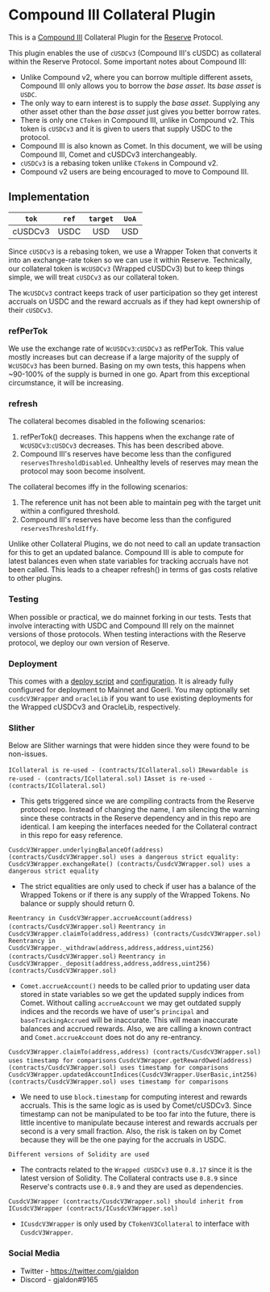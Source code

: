 # Compound III Collateral Plugin

This is a [Compound III](https://docs.compound.finance/) Collateral Plugin for the [Reserve](https://reserve.org/en/) Protocol.

This plugin enables the use of `cUSDCv3` (Compound III's cUSDC) as collateral within the Reserve Protocol. Some important notes about Compound III:

- Unlike Compound v2, where you can borrow multiple different assets, Compound III only allows you to borrow the _base asset_. Its _base asset_ is `USDC`.
- The only way to earn interest is to supply the _base asset_. Supplying any other asset other than the _base asset_ just gives you better borrow rates.
- There is only one `CToken` in Compound III, unlike in Compound v2. This token is `cUSDCv3` and it is given to users that supply USDC to the protocol.
- Compound III is also known as Comet. In this document, we will be using Compound III, Comet and cUSDCv3 interchangeably.
- `cUSDCv3` is a rebasing token unlike `CToken`s in Compound v2.
- Compound v2 users are being encouraged to move to Compound III.

## Implementation

|  `tok`  | `ref` | `target` | `UoA` |
| :-----: | :---: | :------: | :---: |
| cUSDCv3 | USDC  |   USD    |  USD  |

Since `cUSDCv3` is a rebasing token, we use a Wrapper Token that converts it into an exchange-rate token so we can use it within Reserve. Technically, our collateral token is `WcUSDCv3` (Wrapped cUSDCv3) but to keep things simple, we will treat `cUSDCv3` as our collateral token.

The `WcUSDCv3` contract keeps track of user participation so they get interest accruals on USDC and the reward accruals as if they had kept ownership of their `cUSDCv3`.

### refPerTok

We use the exchange rate of `WcUSDCv3`:`cUSDCv3` as refPerTok. This value mostly increases but can decrease if a large majority of the supply of `WcUSDCv3` has been burned. Basing on my own tests, this happens when ~90-100% of the supply is burned in one go. Apart from this exceptional circumstance, it will be increasing.

### refresh

The collateral becomes disabled in the following scenarios:

1. refPerTok() decreases. This happens when the exchange rate of `WcUSDCv3`:`cUSDCv3` decreases. This has been described above.
2. Compound III's reserves have become less than the configured `reservesThresholdDisabled`. Unhealthy levels of reserves may mean the protocol may soon become insolvent.

The collateral becomes iffy in the following scenarios:

1. The reference unit has not been able to maintain peg with the target unit within a configured threshold.
2. Compound III's reserves have become less than the configured `reservesThresholdIffy`.

Unlike other Collateral Plugins, we do not need to call an update transaction for this to get an updated balance. Compound III is able to compute for latest balances even when state variables for tracking accruals have not been called. This leads to a cheaper refresh() in terms of gas costs relative to other plugins.

### Testing

When possible or practical, we do mainnet forking in our tests. Tests that involve interacting with USDC and Compound III rely on the mainnet versions of those protocols. When testing interactions with the Reserve protocol, we deploy our own version of Reserve.

### Deployment

This comes with a [deploy script](scripts/deploy.ts) and [configuration](scripts/configuration.ts). It is already fully configured for deployment
to Mainnet and Goerli. You may optionally set `cusdcV3Wrapper` and `oracleLib` if you want to use existing deployments for the Wrapped cUSDCv3 and OracleLib, respectively.

### Slither

Below are Slither warnings that were hidden since they were found to be non-issues.

`ICollateral is re-used - (contracts/ICollateral.sol)`
`IRewardable is re-used - (contracts/ICollateral.sol)`
`IAsset is re-used - (contracts/ICollateral.sol)`

- This gets triggered since we are compiling contracts from the Reserve protocol repo. Instead of changing the name, I am silencing the warning since these contracts in the Reserve dependency and in this repo are identical. I am keeping the interfaces needed for the Collateral contract in this repo for easy reference.

`CusdcV3Wrapper.underlyingBalanceOf(address) (contracts/CusdcV3Wrapper.sol) uses a dangerous strict equality:`
`CusdcV3Wrapper.exchangeRate() (contracts/CusdcV3Wrapper.sol) uses a dangerous strict equality`

- The strict equalities are only used to check if user has a balance of the Wrapped Tokens or if there is any supply of the Wrapped Tokens. No balance or supply should return 0.

`Reentrancy in CusdcV3Wrapper.accrueAccount(address) (contracts/CusdcV3Wrapper.sol)`
`Reentrancy in CusdcV3Wrapper.claimTo(address,address) (contracts/CusdcV3Wrapper.sol)`
`Reentrancy in CusdcV3Wrapper._withdraw(address,address,address,uint256) (contracts/CusdcV3Wrapper.sol)`
`Reentrancy in CusdcV3Wrapper._deposit(address,address,address,uint256) (contracts/CusdcV3Wrapper.sol)`

- `Comet.accrueAccount()` needs to be called prior to updating user data stored in state variables so we get the updated supply indices from Comet. Without calling `accrueAccount` we may get outdated supply indices and the records we have of user's `principal` and `baseTrackingAccrued` will be inaccurate. This will mean inaccurate balances and accrued rewards. Also, we are calling a known contract and `Comet.accrueAccount` does not do any re-entrancy.

`CusdcV3Wrapper.claimTo(address,address) (contracts/CusdcV3Wrapper.sol) uses timestamp for comparisons`
`CusdcV3Wrapper.getRewardOwed(address) (contracts/CusdcV3Wrapper.sol) uses timestamp for comparisons`
`CusdcV3Wrapper.updatedAccountIndices(CusdcV3Wrapper.UserBasic,int256) (contracts/CusdcV3Wrapper.sol) uses timestamp for comparisons`

- We need to use `block.timestamp` for computing interest and rewards accruals. This is the same logic as is used by Comet/cUSDCv3. Since timestamp can not be manipulated to be too far into the future, there is little incentive to manipulate because interest and rewards accruals per second is a very small fraction. Also, the risk is taken on by Comet because they will be the one paying for the accruals in USDC.

`Different versions of Solidity are used`

- The contracts related to the `Wrapped cUSDCv3` use `0.8.17` since it is the latest version of Solidity. The Collateral contracts use `0.8.9` since Reserve's contracts use `0.8.9` and they are used as dependencies.

`CusdcV3Wrapper (contracts/CusdcV3Wrapper.sol) should inherit from ICusdcV3Wrapper (contracts/ICusdcV3Wrapper.sol)`

- `ICusdcV3Wrapper` is only used by `CTokenV3Collateral` to interface with `CusdcV3Wrapper`.

### Social Media

- Twitter - https://twitter.com/gjaldon
- Discord - gjaldon#9165
